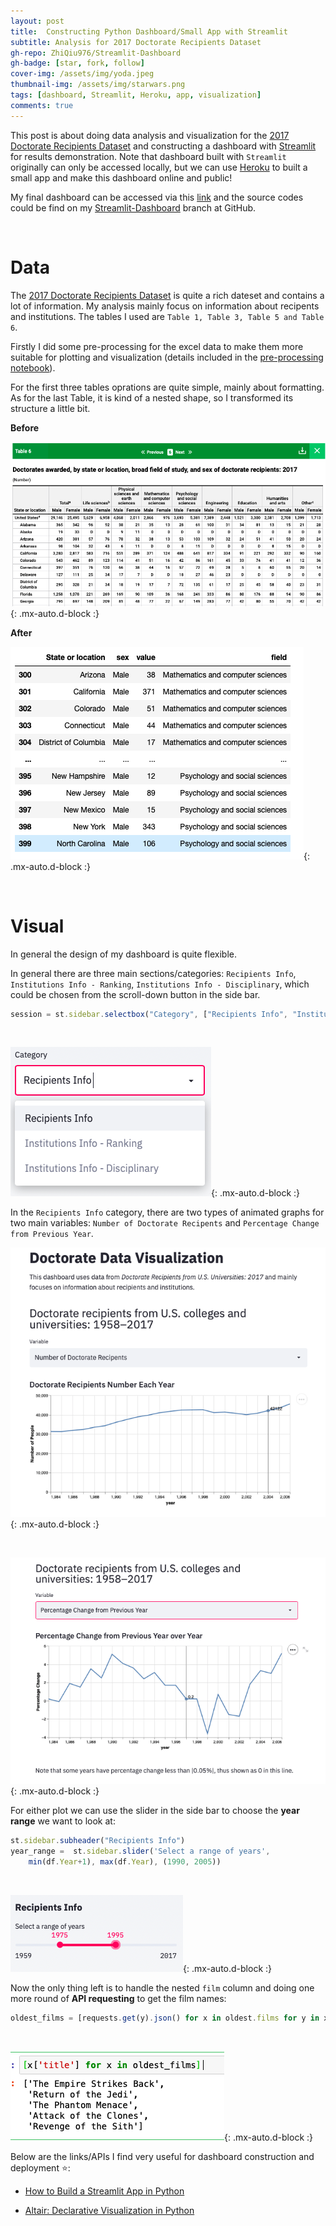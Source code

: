 ```yaml
---
layout: post
title:  Constructing Python Dashboard/Small App with Streamlit
subtitle: Analysis for 2017 Doctorate Recipients Dataset
gh-repo: ZhiQiu976/Streamlit-Dashboard
gh-badge: [star, fork, follow]
cover-img: /assets/img/yoda.jpeg
thumbnail-img: /assets/img/starwars.png
tags: [dashboard, Streamlit, Heroku, app, visualization]
comments: true
---
```


This post is about doing data analysis and visualization for the [2017 Doctorate Recipients Dataset](https://ncses.nsf.gov/pubs/nsf19301/data) and constructing a dashboard with [Streamlit](https://www.streamlit.io) for results demonstration. Note that dashboard built with `Streamlit` originally can only be accessed locally, but we can use [Heroku](https://signup.heroku.com/t/platform?c=70130000000NZToAAO&gclid=Cj0KCQiAhZT9BRDmARIsAN2E-J0neOTuMFKjU_5XcTFj0g_50syoK-pGXQ6p9fTLCs9nfrJ6aJiafhYaAtFBEALw_wcB) to built a small app and make this dashboard online and public!

My final dashboard can be accessed via this [link](https://tranquil-shelf-65765.herokuapp.com) and the source codes could be find on my [Streamlit-Dashboard](https://github.com/ZhiQiu976/Streamlit-Dashboard) branch at GitHub.

<br />

# Data

The [2017 Doctorate Recipients Dataset](https://ncses.nsf.gov/pubs/nsf19301/data) is quite a rich dateset and contains a lot of information. My analysis mainly focus on information about recipents and institutions. The tables I used are `Table 1, Table 3, Table 5 and Table 6`.

Firstly I did some pre-processing for the excel data to make them more suitable for plotting and visualization (details included in the [pre-processing notebook](https://github.com/ZhiQiu976/Streamlit-Dashboard/blob/main/pre-processing%20for%20tables.ipynb)).

For the first three tables oprations are quite simple, mainly about formatting. As for the last Table, it is kind of a nested shape, so I transformed its structure a little bit.

**Before**

![image3](/assets/img/g1.png){: .mx-auto.d-block :}

**After**

![image3](/assets/img/g2.png){: .mx-auto.d-block :}
    
<br /> 
 
# Visual

In general the design of my dashboard is quite flexible.

In general there are three main sections/categories: `Recipients Info`, `Institutions Info - Ranking`, `Institutions Info - Disciplinary`, which could be chosen from the scroll-down button in the side bar.

```javascript
session = st.sidebar.selectbox("Category", ["Recipients Info", "Institutions Info - Ranking", "Institutions Info - Disciplinary"])
```

<br /> 

![image3](/assets/img/g3.png){: .mx-auto.d-block :}

In the `Recipients Info` category, there are two types of animated graphs for two main variables: `Number of Doctorate Recipents` and `Percentage Change from Previous Year`.

![image3](/assets/img/g4.png){: .mx-auto.d-block :}

<br /> 

![image3](/assets/img/g5.png){: .mx-auto.d-block :}

For either plot we can use the slider in the side bar to choose the **year range** we want to look at:

```javascript
st.sidebar.subheader("Recipients Info")
year_range =  st.sidebar.slider('Select a range of years',
    min(df.Year+1), max(df.Year), (1990, 2005))
```

<br /> 

![image4](/assets/img/g6.png){: .mx-auto.d-block :}







Now the only thing left is to handle the nested `film` column and doing one more round of **API requesting** to get the film names:

```javascript
oldest_films = [requests.get(y).json() for x in oldest.films for y in x]
```

<br /> 

![image5](/assets/img/results.png){: .mx-auto.d-block :}

Below are the links/APIs I find very useful for dashboard construction and deployment ⭐:

- [How to Build a Streamlit App in Python](https://pythonforundergradengineers.com/streamlit-app-with-bokeh.html)

- [Altair: Declarative Visualization in Python](https://altair-viz.github.io)






